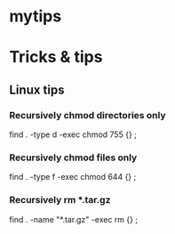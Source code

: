# mytips
Tricks & tips
=================

Linux tips
----------

### Recursively chmod directories only
find . -type d -exec chmod 755 {} \;
### Recursively chmod files only
find . -type f -exec chmod 644 {} \;
### Recursively rm *.tar.gz
find . -name "*.tar.gz" -exec rm {} \;
